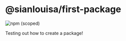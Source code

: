 # @sianlouisa/first-package

![npm (scoped)](https://img.shields.io/npm/v/@sianlouisa/first-package)

Testing out how to create a package!
